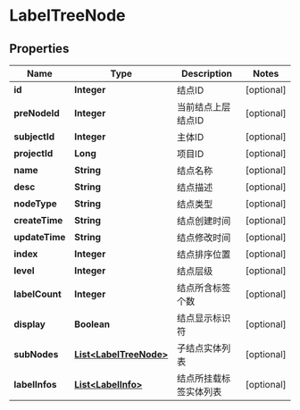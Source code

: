 # LabelTreeNode

## Properties
Name | Type | Description | Notes
------------ | ------------- | ------------- | -------------
**id** | **Integer** | 结点ID |  [optional]
**preNodeId** | **Integer** | 当前结点上层结点ID |  [optional]
**subjectId** | **Integer** | 主体ID |  [optional]
**projectId** | **Long** | 项目ID |  [optional]
**name** | **String** | 结点名称 |  [optional]
**desc** | **String** | 结点描述 |  [optional]
**nodeType** | **String** | 结点类型 |  [optional]
**createTime** | **String** | 结点创建时间 |  [optional]
**updateTime** | **String** | 结点修改时间 |  [optional]
**index** | **Integer** | 结点排序位置 |  [optional]
**level** | **Integer** | 结点层级 |  [optional]
**labelCount** | **Integer** | 结点所含标签个数 |  [optional]
**display** | **Boolean** | 结点显示标识符 |  [optional]
**subNodes** | [**List&lt;LabelTreeNode&gt;**](LabelTreeNode.md) | 子结点实体列表 |  [optional]
**labelInfos** | [**List&lt;LabelInfo&gt;**](LabelInfo.md) | 结点所挂载标签实体列表 |  [optional]
